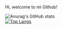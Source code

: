 Hi, welcome to mi Github!

![Anurag's GitHub stats](https://github-readme-stats.vercel.app/api?username=lioarce01&show_icons=true&theme=radical)
<br/>
[![Top Langs](https://github-readme-stats.vercel.app/api/top-langs/?username=lioarce01&theme=radical)](https://github.com/anuraghazra/github-readme-stats)
